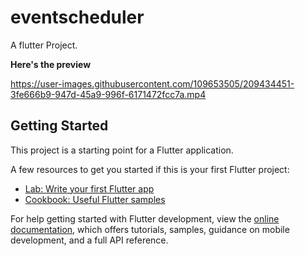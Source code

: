 # eventscheduler

A flutter Project.

<b>Here's the preview</b>

https://user-images.githubusercontent.com/109653505/209434451-3fe666b9-947d-45a9-996f-6171472fcc7a.mp4


## Getting Started

This project is a starting point for a Flutter application.

A few resources to get you started if this is your first Flutter project:

- [Lab: Write your first Flutter app](https://docs.flutter.dev/get-started/codelab)
- [Cookbook: Useful Flutter samples](https://docs.flutter.dev/cookbook)

For help getting started with Flutter development, view the
[online documentation](https://docs.flutter.dev/), which offers tutorials,
samples, guidance on mobile development, and a full API reference.
